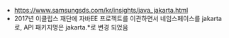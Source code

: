 - https://www.samsungsds.com/kr/insights/java_jakarta.html
- 2017년 이클립스 재단에 자바EE 프로젝트를 이관하면서 네임스페이스를 jakarta로, API 패키지명은 jakarta.\*로 변경 되었음